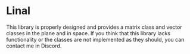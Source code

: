 # Linal
This library is properly designed and provides a matrix class and vector classes in the plane and in space. If you think that this library lacks functionality or the classes are not implemented as they should, you can contact me in Discord.
